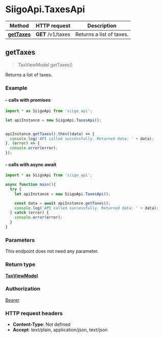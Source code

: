 # SiigoApi.TaxesApi

Method | HTTP request | Description
------------- | ------------- | -------------
[**getTaxes**](TaxesApi.md#getTaxes) | **GET** /v1/taxes | Returns a list of taxes.




## getTaxes

> TaxViewModel getTaxes()

Returns a list of taxes.

### Example

#### - calls with promises

```javascript
import * as SiigoApi from 'siigo_api';

let apiInstance = new SiigoApi.TaxesApi();


apiInstance.getTaxes().then((data) => {
  console.log('API called successfully. Returned data: ' + data);
}, (error) => {
  console.error(error);
});
```
#### - calls with async await

```javascript
import * as SiigoApi from 'siigo_api';

async function main(){
  try {
    let apiInstance = new SiigoApi.TaxesApi();

    const data = await apiInstance.getTaxes();
    console.log('API called successfully. Returned data: ' + data);
  } catch (error) {
    console.error(error);
  }
}
```


### Parameters

This endpoint does not need any parameter.

### Return type

[**TaxViewModel**](TaxViewModel.md)

### Authorization

[Bearer](../README.md#Bearer)

### HTTP request headers

- **Content-Type**: Not defined
- **Accept**: text/plain, application/json, text/json

